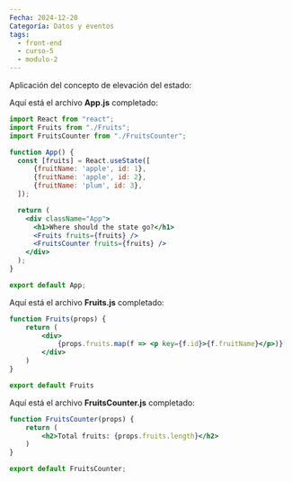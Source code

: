 ```yaml
---
Fecha: 2024-12-20
Categoría: Datos y eventos
tags:
  - front-end
  - curso-5
  - modulo-2
---
```

Aplicación del concepto de elevación del estado:

Aquí está el archivo **App.js** completado:

```jsx
import React from "react";
import Fruits from "./Fruits";
import FruitsCounter from "./FruitsCounter";

function App() {
  const [fruits] = React.useState([
      {fruitName: 'apple', id: 1},
      {fruitName: 'apple', id: 2},
      {fruitName: 'plum', id: 3},
  ]);

  return (
    <div className="App">
      <h1>Where should the state go?</h1>
      <Fruits fruits={fruits} />
      <FruitsCounter fruits={fruits} />
    </div>
  );
}

export default App;
```

Aquí está el archivo **Fruits.js** completado:

```jsx
function Fruits(props) {
    return (
        <div>
            {props.fruits.map(f => <p key={f.id}>{f.fruitName}</p>)}
        </div>
    )
}

export default Fruits
```

Aquí está el archivo **FruitsCounter.js** completado:

```jsx
function FruitsCounter(props) {
    return (
        <h2>Total fruits: {props.fruits.length}</h2>
    )
}

export default FruitsCounter;
```